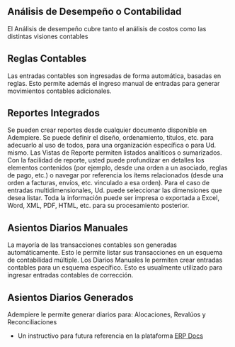 ## Análisis de Desempeño o Contabilidad
El Análisis de desempeño cubre tanto el análisis de costos como las distintas visiones contables
## Reglas Contables
Las entradas contables son ingresadas de forma automática, basadas en reglas. Esto permite además el ingreso manual de entradas para generar movimientos contables adicionales.
## Reportes Integrados
Se pueden crear reportes desde cualquier documento disponible en Adempiere. Se puede definir el diseño, ordenamiento, títulos, etc. para adecuarlo al uso de todos, para una organización específica o para Ud. mismo. Las Vistas de Reporte permiten listados analíticos o
sumarizados. Con la facilidad de reporte, usted puede profundizar en detalles los elementos contenidos (por ejemplo, desde una orden a un asociado, reglas de pago, etc.) o navegar por referencia los ítems relacionados (desde una orden a facturas, envíos, etc. vinculado a esa orden).
Para el caso de entradas multidimensionales, Ud. puede seleccionar las dimensiones que desea listar. Toda la información puede ser impresa o exportada a Excel, Word, XML, PDF, HTML, etc. para su procesamiento posterior.
## Asientos Diarios Manuales
La mayoría de las transacciones contables son generadas automáticamente. Esto le permite listar sus transacciones en un
esquema de contabilidad múltiple. Los Diarios Manuales le permiten crear entradas contables para un esquema específico. Esto es usualmente utilizado para ingresar entradas contables de corrección.
## Asientos Diarios Generados
Adempiere le permite generar diarios para: Alocaciones, Revalúos y Reconciliaciones
- Un instructivo para futura referencia en la plataforma [ERP Docs](https://docs.erpya.com/adempiere/performance-analysis/index.html)
